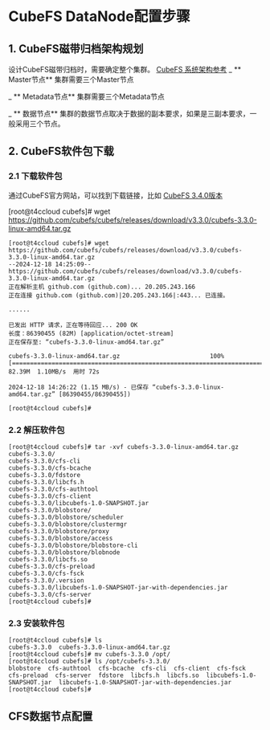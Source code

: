 # CubeFS DataNode配置步骤

## 1. CubeFS磁带归档架构规划
设计CubeFS磁带归档时，需要确定整个集群。 
[CubeFS 系统架构参考](https://cubefs.io/zh/docs/master/overview/architecture.html#%E6%8A%80%E6%9C%AF%E6%9E%B6%E6%9E%84)
_ ** Master节点**
集群需要三个Master节点

_ ** Metadata节点**
集群需要三个Metadata节点

_ ** 数据节点**
集群的数据节点取决于数据的副本要求，如果是三副本要求，一般采用三个节点。


## 2. CubeFS软件包下载

### 2.1 下载软件包
通过CubeFS官方网站，可以找到下载链接，比如 [CubeFS 3.4.0版本](https://github.com/cubefs/cubefs/releases/download/v3.4.0/cubefs-3.4.0-linux-amd64.tar.gz)

[root@t4ccloud cubefs]# wget https://github.com/cubefs/cubefs/releases/download/v3.3.0/cubefs-3.3.0-linux-amd64.tar.gz

```
[root@t4ccloud cubefs]# wget https://github.com/cubefs/cubefs/releases/download/v3.3.0/cubefs-3.3.0-linux-amd64.tar.gz
--2024-12-18 14:25:09--  https://github.com/cubefs/cubefs/releases/download/v3.3.0/cubefs-3.3.0-linux-amd64.tar.gz
正在解析主机 github.com (github.com)... 20.205.243.166
正在连接 github.com (github.com)|20.205.243.166|:443... 已连接。

......

已发出 HTTP 请求，正在等待回应... 200 OK
长度：86390455 (82M) [application/octet-stream]
正在保存至: “cubefs-3.3.0-linux-amd64.tar.gz”

cubefs-3.3.0-linux-amd64.tar.gz                         100%[===============================================================================================================================>]  82.39M  1.10MB/s  用时 72s

2024-12-18 14:26:22 (1.15 MB/s) - 已保存 “cubefs-3.3.0-linux-amd64.tar.gz” [86390455/86390455])

[root@t4ccloud cubefs]#
```

### 2.2 解压软件包

```
[root@t4ccloud cubefs]# tar -xvf cubefs-3.3.0-linux-amd64.tar.gz
cubefs-3.3.0/
cubefs-3.3.0/cfs-cli
cubefs-3.3.0/cfs-bcache
cubefs-3.3.0/fdstore
cubefs-3.3.0/libcfs.h
cubefs-3.3.0/cfs-authtool
cubefs-3.3.0/cfs-client
cubefs-3.3.0/libcubefs-1.0-SNAPSHOT.jar
cubefs-3.3.0/blobstore/
cubefs-3.3.0/blobstore/scheduler
cubefs-3.3.0/blobstore/clustermgr
cubefs-3.3.0/blobstore/proxy
cubefs-3.3.0/blobstore/access
cubefs-3.3.0/blobstore/blobstore-cli
cubefs-3.3.0/blobstore/blobnode
cubefs-3.3.0/libcfs.so
cubefs-3.3.0/cfs-preload
cubefs-3.3.0/cfs-fsck
cubefs-3.3.0/.version
cubefs-3.3.0/libcubefs-1.0-SNAPSHOT-jar-with-dependencies.jar
cubefs-3.3.0/cfs-server
[root@t4ccloud cubefs]#
```
### 2.3 安装软件包

```
[root@t4ccloud cubefs]# ls
cubefs-3.3.0  cubefs-3.3.0-linux-amd64.tar.gz
[root@t4ccloud cubefs]# mv cubefs-3.3.0 /opt/
[root@t4ccloud cubefs]# ls /opt/cubefs-3.3.0/
blobstore  cfs-authtool  cfs-bcache  cfs-cli  cfs-client  cfs-fsck  cfs-preload  cfs-server  fdstore  libcfs.h  libcfs.so  libcubefs-1.0-SNAPSHOT.jar  libcubefs-1.0-SNAPSHOT-jar-with-dependencies.jar
[root@t4ccloud cubefs]#
```



## CFS数据节点配置


